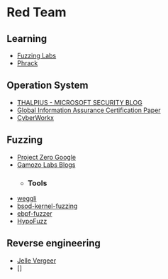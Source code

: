 # Red Team

## Learning
* [Fuzzing Labs](https://academy.fuzzinglabs.com/)
* [Phrack](http://phrack.org/)

## Operation System
* [THALPIUS - MICROSOFT SECURITY BLOG](https://thalpius.com/)
* [Global Information Assurance Certification Paper](https://www.giac.org/paper/gpen/8849/preventing-living-land-attacks/140526)
* [CyberWorkx](https://cyberworkx.in/)

## Fuzzing
* [Project Zero Google](https://googleprojectzero.blogspot.com/)
* [Gamozo Labs Blogs](https://gamozolabs.github.io/)
  * ### Tools
* [weggli](https://github.com/googleprojectzero/weggli)
* [bsod-kernel-fuzzing](https://github.com/0xf4b1/bsod-kernel-fuzzing)
* [ebpf-fuzzer](https://github.com/snorez/ebpf-fuzzer)
* [HypoFuzz](https://hypofuzz.com/)

## Reverse engineering
* [Jelle Vergeer](https://jellevergeer.com/)
* []
